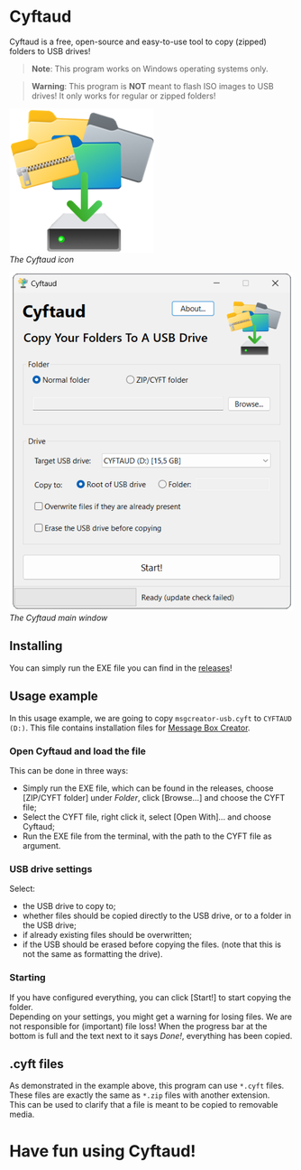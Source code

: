 # Cyftaud

Cyftaud is a free, open-source and easy-to-use tool to copy (zipped) folders to USB drives!

> **Note**: This program works on Windows operating systems only.

> **Warning**: This program is **NOT** meant to flash ISO images to USB drives! It only works for regular or zipped folders!

![](/Cyftaud/Resources/icon.png)  
*The Cyftaud icon*

![](/static/mainwindow.png)  
*The Cyftaud main window*

## Installing
You can simply run the EXE file you can find in the [releases](https://github.com/ILoveAndLikePizza/Cyftaud/releases)!

## Usage example
In this usage example, we are going to copy `msgcreator-usb.cyft` to `CYFTAUD (D:)`. This file contains installation files for [Message Box Creator](https://github.com/ILoveAndLikePizza/MessageBoxCreator).
### Open Cyftaud and load the file
This can be done in three ways:
- Simply run the EXE file, which can be found in the releases, choose [ZIP/CYFT folder] under *Folder*, click [Browse...] and choose the CYFT file;
- Select the CYFT file, right click it, select [Open With]... and choose Cyftaud;
- Run the EXE file from the terminal, with the path to the CYFT file as argument.
### USB drive settings
Select:
- the USB drive to copy to;
- whether files should be copied directly to the USB drive, or to a folder in the USB drive;
- if already existing files should be overwritten;
- if the USB should be erased before copying the files. (note that this is not the same as formatting the drive).
### Starting
If you have configured everything, you can click [Start!] to start copying the folder.  
Depending on your settings, you might get a warning for losing files. We are not responsible for (important) file loss!
When the progress bar at the bottom is full and the text next to it says *Done!*, everything has been copied.

## .cyft files
As demonstrated in the example above, this program can use `*.cyft` files.  
These files are exactly the same as `*.zip` files with another extension.  
This can be used to clarify that a file is meant to be copied to removable media.

# Have fun using Cyftaud!
